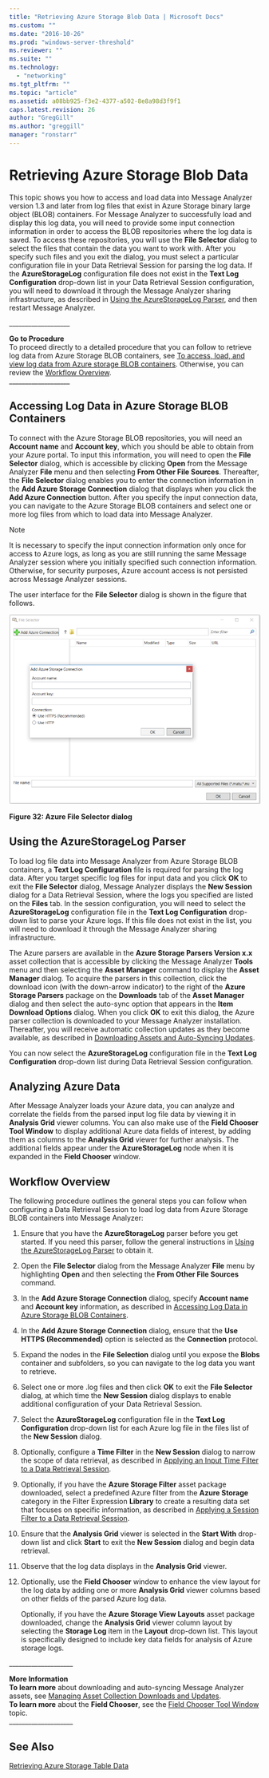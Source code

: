 ```yaml
---
title: "Retrieving Azure Storage Blob Data | Microsoft Docs"
ms.custom: ""
ms.date: "2016-10-26"
ms.prod: "windows-server-threshold"
ms.reviewer: ""
ms.suite: ""
ms.technology: 
  - "networking"
ms.tgt_pltfrm: ""
ms.topic: "article"
ms.assetid: a08bb925-f3e2-4377-a502-8e8a98d3f9f1
caps.latest.revision: 26
author: "GregGill"
ms.author: "greggill"
manager: "ronstarr"
---
```

# Retrieving Azure Storage Blob Data
This topic shows you how to access and load data into Message Analyzer version 1.3 and later from log files that exist in Azure Storage binary large object (BLOB) containers. For Message Analyzer to successfully load and display this log data, you will need to provide some input connection information in order to access the BLOB repositories where the log data is saved. To access these repositories, you will use the **File Selector** dialog to select the files that contain the data you want to work with. After you specify such files and you exit the dialog, you must select a particular configuration file in your Data Retrieval Session for parsing the log data. If the **AzureStorageLog** configuration file does not exist in the **Text Log Configuration** drop-down list in your Data Retrieval Session configuration, you will need to download it through the Message Analyzer sharing infrastructure, as described in [Using the AzureStorageLog Parser](../messageanalyzer_content/retrieving-azure-storage-blob-data.md#BKMK_UsingAzureStorageLogParser), and then restart Message Analyzer.  
  
 __________________\_  
  
 **Go to Procedure**   
To proceed directly to a detailed procedure that you can follow to retrieve log data from Azure Storage BLOB containers, see [To access, load, and view log data from Azure storage BLOB containers](../messageanalyzer_content/procedures-using-the-data-retrieval-features.md#BKMK_LoadAzureLogData). Otherwise, you can review the [Workflow Overview](../messageanalyzer_content/retrieving-azure-storage-blob-data.md#BKMK_AzureWrkflowOverview).  
__________________\_  
  
<a name="BKMK_AccessingAzureLogs"></a>   
## Accessing Log Data in Azure Storage BLOB Containers  
 To connect with the Azure Storage BLOB repositories, you will need an **Account name** and **Account key**, which you should be able to obtain from your Azure portal. To input this information, you will need to open the **File Selector** dialog, which is accessible by clicking  **Open** from the Message Analyzer **File** menu and then selecting **From Other File Sources**. Thereafter, the **File Selector** dialog enables you to enter the connection information in the **Add Azure Storage Connection** dialog that displays when you click the **Add Azure Connection** button. After you specify the input connection data, you can navigate to the Azure Storage BLOB containers and select one or more log files from which to load data into Message Analyzer.  
  
> [!NOTE]
>  It is necessary to specify the input connection information only once for access to Azure logs, as long as you are still running the same Message Analyzer session where you initially specified such connection information. Otherwise, for security purposes, Azure account access is not persisted across Message Analyzer sessions.  
  
 The user interface for the **File Selector** dialog is shown in the figure that follows.  
  
 ![Azure  Blob File Selector dialog](../messageanalyzer_content/media/fig32-azure-blob-file-selector-dialog.png "Fig32-Azure  Blob File Selector dialog")  
  
 **Figure 32: Azure File Selector dialog**  
  
<a name="BKMK_UsingAzureStorageLogParser"></a>   
## Using the AzureStorageLog Parser  
 To load log file data into Message Analyzer from Azure Storage BLOB containers, a **Text Log Configuration** file is required for parsing the log data. After you target specific log files for input data and you click **OK** to exit the **File Selector** dialog, Message Analyzer displays the **New Session** dialog for a Data Retrieval Session, where the logs you specified are listed on the **Files** tab. In the session configuration, you will need to select the **AzureStorageLog** configuration file in the **Text Log Configuration** drop-down list to parse your Azure logs. If this file does not exist in the list, you will need to download it through the Message Analyzer sharing infrastructure.  
  
 The Azure parsers are available in the **Azure Storage Parsers Version x.x** asset collection that is accessible by clicking the Message Analyzer **Tools** menu and then selecting the **Asset Manager** command to display the **Asset Manager** dialog. To acquire the parsers in this collection, click the download icon (with the down-arrow indicator) to the right of the **Azure Storage Parsers** package on the **Downloads** tab of the **Asset Manager** dialog and then select the auto-sync option that appears in the **Item Download Options** dialog. When you click **OK** to exit this dialog, the Azure parser collection is downloaded to your Message Analyzer installation. Thereafter, you will receive automatic collection updates as they become available, as described in [Downloading Assets and Auto-Syncing Updates](../messageanalyzer_content/downloading-assets-and-auto-syncing-updates.md).  
  
 You can now select the **AzureStorageLog** configuration file in the **Text Log Configuration** drop-down list during Data Retrieval Session configuration.  
  
## Analyzing Azure Data  
 After Message Analyzer loads your Azure data, you can analyze and correlate the fields from the parsed input log file data by viewing it in **Analysis Grid** viewer columns. You can also make use of the **Field Chooser** **Tool Window** to display additional Azure data fields of interest, by adding them as columns to the **Analysis Grid** viewer for further analysis. The additional fields appear under the **AzureStorageLog** node when it is expanded in the **Field Chooser** window.  
  
<a name="BKMK_AzureWrkflowOverview"></a>   
## Workflow Overview  
 The following procedure outlines the general steps you can follow when configuring a Data Retrieval Session to load log data from Azure Storage BLOB containers into Message Analyzer:  
  
1.  Ensure that you have the **AzureStorageLog** parser before you get started. If you need this parser, follow the general instructions in [Using the AzureStorageLog Parser](../messageanalyzer_content/retrieving-azure-storage-blob-data.md#BKMK_UsingAzureStorageLogParser) to obtain it.  
  
2.  Open the **File Selector** dialog from the Message Analyzer **File** menu by highlighting **Open** and then selecting the **From Other File Sources** command.  
  
3.  In the **Add Azure Storage Connection** dialog, specify **Account name** and **Account key** information, as described in [Accessing Log Data in Azure Storage BLOB Containers](../messageanalyzer_content/retrieving-azure-storage-blob-data.md#BKMK_AccessingAzureLogs).  
  
4.  In the **Add Azure Storage Connection** dialog, ensure that the **Use HTTPS (Recommended)** option is selected as the **Connection** protocol.  
  
5.  Expand the nodes in the **File Selection** dialog until you expose the **Blobs** container and subfolders, so you can navigate to the log data you want to retrieve.  
  
6.  Select one or more .log files and then click **OK** to exit the **File Selector** dialog, at which time the **New Session** dialog displays to enable additional configuration of your Data Retrieval Session.  
  
7.  Select the **AzureStorageLog** configuration file in the **Text Log Configuration** drop-down list for each Azure log file in the files list of the **New Session** dialog.  
  
8.  Optionally, configure a **Time Filter** in the **New Session** dialog to narrow the scope of data retrieval, as described in [Applying an Input Time Filter to a Data Retrieval Session](../messageanalyzer_content/applying-an-input-time-filter-to-a-data-retrieval-session.md).  
  
9. Optionally, if you have the **Azure Storage Filter** asset package downloaded, select a predefined Azure filter from the **Azure Storage** category in the Filter Expression **Library** to create a resulting data set that focuses on specific information, as described in [Applying a Session Filter to a Data Retrieval Session](../messageanalyzer_content/applying-a-session-filter-to-a-data-retrieval-session.md).  
  
10. Ensure that the **Analysis Grid** viewer is selected in the **Start With** drop-down list and click **Start** to exit the **New Session** dialog and begin data retrieval.  
  
11. Observe that the log data displays in the **Analysis Grid** viewer.  
  
12. Optionally, use the **Field Chooser** window to enhance the view layout for the log data by adding one or more **Analysis Grid** viewer columns based on other fields of the parsed Azure log data.  
  
     Optionally, if you have the **Azure Storage View Layouts** asset package downloaded, change the **Analysis Grid** viewer column layout by selecting the **Storage Log** item in the **Layout** drop-down list. This layout is specifically designed to include key data fields for analysis of Azure storage logs.  
  
 ___________________\_  
  
 **More Information**   
 **To learn more** about downloading and auto-syncing Message Analyzer assets, see [Managing Asset Collection Downloads and Updates](../messageanalyzer_content/managing-asset-collection-downloads-and-updates.md).   
**To learn more** about the **Field Chooser**, see the [Field Chooser Tool Window](../messageanalyzer_content/field-chooser-tool-window.md) topic.   
___________________\_  
  
## See Also  
 [Retrieving Azure Storage Table Data](../messageanalyzer_content/retrieving-azure-storage-table-data.md)